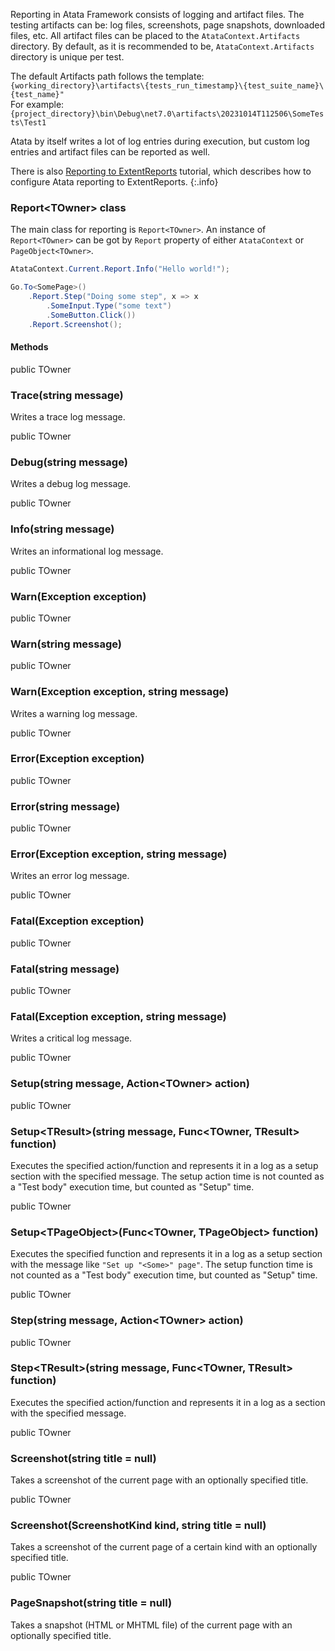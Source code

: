 Reporting in Atata Framework consists of logging and artifact files.
The testing artifacts can be: log files, screenshots, page snapshots, downloaded files, etc.
All artifact files can be placed to the `AtataContext.Artifacts` directory.
By default, as it is recommended to be, `AtataContext.Artifacts` directory is unique per test.

The default Artifacts path follows the template:\
`{working_directory}\artifacts\{tests_run_timestamp}\{test_suite_name}\{test_name}"`\
For example:\
`{project_directory}\bin\Debug\net7.0\artifacts\20231014T112506\SomeTests\Test1`

Atata by itself writes a lot of log entries during execution,
but custom log entries and artifact files can be reported as well.

There is also [Reporting to ExtentReports](/tutorials/reporting-to-extentreports/) tutorial,
which describes how to configure Atata reporting to ExtentReports.
{:.info}

### Report&lt;TOwner&gt; class

The main class for reporting is `Report<TOwner>`.
An instance of `Report<TOwner>` can be got by `Report` property of either `AtataContext` or `PageObject<TOwner>`.

```cs
AtataContext.Current.Report.Info("Hello world!");

Go.To<SomePage>()
    .Report.Step("Doing some step", x => x
        .SomeInput.Type("some text")
        .SomeButton.Click())
    .Report.Screenshot();
```

#### Methods

<div class="member">
    <span class="head"><span class="keyword">public</span> <span class="type">TOwner</span></span>
    <h3><span class="body">Trace</span><span class="tail">(<span class="keyword">string</span> message)</span></h3>
</div>

Writes a trace log message.

<div class="member">
    <span class="head"><span class="keyword">public</span> <span class="type">TOwner</span></span>
    <h3><span class="body">Debug</span><span class="tail">(<span class="keyword">string</span> message)</span></h3>
</div>

Writes a debug log message.

<div class="member">
    <span class="head"><span class="keyword">public</span> <span class="type">TOwner</span></span>
    <h3><span class="body">Info</span><span class="tail">(<span class="keyword">string</span> message)</span></h3>
</div>

Writes an informational log message.

<div class="member">
    <span class="head"><span class="keyword">public</span> <span class="type">TOwner</span></span>
    <h3><span class="body">Warn</span><span class="tail">(<span class="type">Exception</span> exception)</span></h3>
</div>

<div class="member">
    <span class="head"><span class="keyword">public</span> <span class="type">TOwner</span></span>
    <h3><span class="body">Warn</span><span class="tail">(<span class="keyword">string</span> message)</span></h3>
</div>

<div class="member">
    <span class="head"><span class="keyword">public</span> <span class="type">TOwner</span></span>
    <h3><span class="body">Warn</span><span class="tail">(<span class="type">Exception</span> exception, <span class="keyword">string</span> message)</span></h3>
</div>

Writes a warning log message.

<div class="member">
    <span class="head"><span class="keyword">public</span> <span class="type">TOwner</span></span>
    <h3><span class="body">Error</span><span class="tail">(<span class="type">Exception</span> exception)</span></h3>
</div>

<div class="member">
    <span class="head"><span class="keyword">public</span> <span class="type">TOwner</span></span>
    <h3><span class="body">Error</span><span class="tail">(<span class="keyword">string</span> message)</span></h3>
</div>

<div class="member">
    <span class="head"><span class="keyword">public</span> <span class="type">TOwner</span></span>
    <h3><span class="body">Error</span><span class="tail">(<span class="type">Exception</span> exception, <span class="keyword">string</span> message)</span></h3>
</div>

Writes an error log message.

<div class="member">
    <span class="head"><span class="keyword">public</span> <span class="type">TOwner</span></span>
    <h3><span class="body">Fatal</span><span class="tail">(<span class="type">Exception</span> exception)</span></h3>
</div>

<div class="member">
    <span class="head"><span class="keyword">public</span> <span class="type">TOwner</span></span>
    <h3><span class="body">Fatal</span><span class="tail">(<span class="keyword">string</span> message)</span></h3>
</div>

<div class="member">
    <span class="head"><span class="keyword">public</span> <span class="type">TOwner</span></span>
    <h3><span class="body">Fatal</span><span class="tail">(<span class="type">Exception</span> exception, <span class="keyword">string</span> message)</span></h3>
</div>

Writes a critical log message.

<div class="member">
    <span class="head"><span class="keyword">public</span> <span class="type">TOwner</span></span>
    <h3><span class="body">Setup</span><span class="tail">(<span class="keyword">string</span> message, <span class="type">Action</span>&lt;<span class="type">TOwner</span>&gt; action)</span></h3>
</div>

<div class="member">
    <span class="head"><span class="keyword">public</span> <span class="type">TOwner</span></span>
    <h3><span class="body">Setup&lt;<span class="type">TResult</span>&gt;</span><span class="tail">(<span class="keyword">string</span> message, <span class="type">Func</span>&lt;<span class="type">TOwner</span>, <span class="type">TResult</span>&gt; function)</span></h3>
</div>

Executes the specified action/function and represents it in a log as a setup section with the specified message.
The setup action time is not counted as a "Test body" execution time, but counted as "Setup" time.

<div class="member">
    <span class="head"><span class="keyword">public</span> <span class="type">TOwner</span></span>
    <h3><span class="body">Setup&lt;<span class="type">TPageObject</span>&gt;</span><span class="tail">(<span class="type">Func</span>&lt;<span class="type">TOwner</span>, <span class="type">TPageObject</span>&gt; function)</span></h3>
</div>

Executes the specified function and represents it in a log as a setup section with the message like `"Set up "<Some>" page"`.
The setup function time is not counted as a "Test body" execution time, but counted as "Setup" time.

<div class="member">
    <span class="head"><span class="keyword">public</span> <span class="type">TOwner</span></span>
    <h3><span class="body">Step</span><span class="tail">(<span class="keyword">string</span> message, <span class="type">Action</span>&lt;<span class="type">TOwner</span>&gt; action)</span></h3>
</div>

<div class="member">
    <span class="head"><span class="keyword">public</span> <span class="type">TOwner</span></span>
    <h3><span class="body">Step&lt;<span class="type">TResult</span>&gt;</span><span class="tail">(<span class="keyword">string</span> message, <span class="type">Func</span>&lt;<span class="type">TOwner</span>, <span class="type">TResult</span>&gt; function)</span></h3>
</div>

Executes the specified action/function and represents it in a log as a section with the specified message.

<div class="member">
    <span class="head"><span class="keyword">public</span> <span class="type">TOwner</span></span>
    <h3><span class="body">Screenshot</span><span class="tail">(<span class="keyword">string</span> title = <span class="keyword">null</span>)</span></h3>
</div>

Takes a screenshot of the current page with an optionally specified title.

<div class="member">
    <span class="head"><span class="keyword">public</span> <span class="type">TOwner</span></span>
    <h3><span class="body">Screenshot</span><span class="tail">(<span class="type">ScreenshotKind</span> kind, <span class="keyword">string</span> title = <span class="keyword">null</span>)</span></h3>
</div>

Takes a screenshot of the current page of a certain kind with an optionally specified title.

<div class="member">
    <span class="head"><span class="keyword">public</span> <span class="type">TOwner</span></span>
    <h3><span class="body">PageSnapshot</span><span class="tail">(<span class="keyword">string</span> title = <span class="keyword">null</span>)</span></h3>
</div>

Takes a snapshot (HTML or MHTML file) of the current page with an optionally specified title.